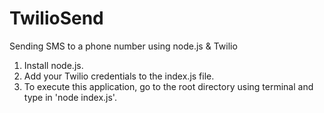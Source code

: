 # TwilioSend
Sending SMS to a phone number using node.js &amp; Twilio

1) Install node.js.
2) Add your Twilio credentials to the index.js file.
3) To execute this application, go to the root directory using terminal and type in 'node index.js'.
